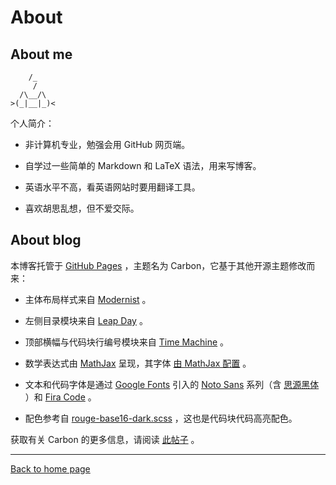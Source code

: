 # About

## About me

```
    /_
     /
  /\__/\
>(_|__|_)<
```

个人简介：

- 非计算机专业，勉强会用 GitHub 网页端。

- 自学过一些简单的 Markdown 和 LaTeX 语法，用来写博客。

- 英语水平不高，看英语网站时要用翻译工具。

- 喜欢胡思乱想，但不爱交际。

## About blog

本博客托管于 [GitHub Pages](https://docs.github.com/en/pages) ，主题名为 Carbon，它基于其他开源主题修改而来：

- 主体布局样式来自 [Modernist](https://github.com/pages-themes/modernist) 。

- 左侧目录模块来自 [Leap Day](https://github.com/pages-themes/leap-day) 。

- 顶部横幅与代码块行编号模块来自 [Time Machine](https://github.com/pages-themes/time-machine) 。

- 数学表达式由 [MathJax](https://docs.mathjax.org/en/latest/index.html) 呈现，其字体 [由 MathJax 配置](https://docs.mathjax.org/en/latest/output/fonts.html) 。

- 文本和代码字体是通过 [Google Fonts](https://github.com/google/fonts) 引入的 [Noto Sans](https://github.com/notofonts/noto-docs) 系列（含 [思源黑体](https://github.com/adobe-fonts/source-han-sans) ）和 [Fira Code](https://github.com/tonsky/FiraCode) 。

- 配色参考自 [rouge-base16-dark.scss](https://github.com/pages-themes/modernist/blob/master/_sass/rouge-base16-dark.scss) ，这也是代码块代码高亮配色。

获取有关 Carbon 的更多信息，请阅读 [此帖子]() 。

---

[Back to home page]()
